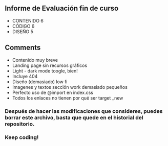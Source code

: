 ## Informe de Evaluación fin de curso
- CONTENIDO 6
- CÓDIGO 6
- DISEÑO 5

## Comments
- Contenido muy breve
- Landing page sin recursos gráficos
- Light - dark mode toogle, bien!
- Incluye 404
- Diseño (demasiado) low fi
- Imagenes y textos sección work demasiado pequeños
- Perfecto uso de @import en index.css
- Todos los enlaces no tienen por qué ser target _new

### Después de hacer las modificaciones que consideres, puedes borrar este archivo, basta que quede en el historial del repositorio.
### Keep coding!
